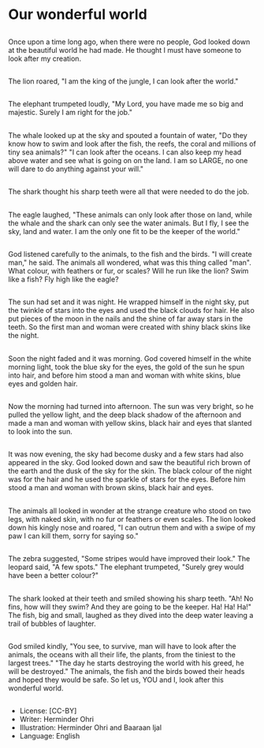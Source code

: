# Our wonderful world

##
Once upon a time long ago, when
there were no people, God looked
down at the beautiful world he had
made.
He thought I must have someone to
look after my creation.

##
The lion roared, "I am the king of
the jungle, I can look after the
world."

##
The elephant trumpeted loudly, "My
Lord, you have made me so big and
majestic. Surely I am right for the
job."

##
The whale looked up at the sky and spouted a
fountain of water, "Do they know how to swim and
look after the fish, the reefs, the coral and millions of
tiny sea animals?"
"I can look after the oceans. I can also keep my head
above water and see what is going on on the land. I
am so LARGE, no one will dare to do anything
against your will."

##
The shark thought his sharp teeth
were all that were needed to do the
job.

##
The eagle laughed, "These animals
can only look after those on land,
while the whale and the shark can
only see the water animals. But I
fly, I see the sky, land and water. I
am the only one fit to be the keeper
of the world."

##
God listened carefully to the animals, to the fish and
the birds.
"I will create man," he said. The animals all
wondered, what was this thing called "man".
What colour, with feathers or fur, or scales?
Will he run like the lion? Swim like a fish?
Fly high like the eagle?

##
The sun had set and it was night. He wrapped
himself in the night sky, put the twinkle of stars into
the eyes and used the black clouds for hair. He also
put pieces of the moon in the nails and the shine of
far away stars in the teeth.
So the first man and woman were created with shiny
black skins like the night.

##
Soon the night faded and it was
morning.
God covered himself in the white
morning light, took the blue sky for
the eyes, the gold of the sun he
spun into hair, and before him stood
a man and woman with white skins,
blue eyes and golden hair.

##
Now the morning had turned into
afternoon. The sun was very bright,
so he pulled the yellow light, and
the deep black shadow of the
afternoon and made a man and
woman with yellow skins, black hair
and eyes that slanted to look into
the sun.

##
It was now evening, the sky had become dusky and a
few stars had also appeared in the sky.
God looked down and saw the beautiful rich brown of
the earth and the dusk of the sky for the skin. The
black colour of the night was for the hair and he used
the sparkle of stars for the eyes.
Before him stood a man and woman with brown
skins, black hair and eyes.

##
The animals all looked in wonder at
the strange creature who stood on
two legs, with naked skin, with no
fur or feathers or even scales.
The lion looked down his kingly
nose and roared, "I can outrun them
and with a swipe of my paw I can
kill them, sorry for saying so."

##
The zebra suggested, "Some stripes
would have improved their look."
The leopard said, "A few spots."
The elephant trumpeted, "Surely
grey would have been a better
colour?"

##
The shark looked at their teeth and smiled showing
his sharp teeth. "Ah! No fins, how will they swim?
And they are going to be the keeper. Ha! Ha! Ha!"
The fish, big and small, laughed as they dived into
the deep water leaving a trail of bubbles of laughter.

##
God smiled kindly, "You see, to survive, man will
have to look after the animals, the oceans with all
their life, the plants, from the tiniest to the largest
trees."
"The day he starts destroying the world with his
greed, he will be destroyed."
The animals, the fish and the birds bowed their
heads and hoped they would be safe.
So let us, YOU and I, look after this wonderful world.

##
* License: [CC-BY]
* Writer: Herminder Ohri
* Illustration: Herminder Ohri and Baaraan Ijal
* Language: English
